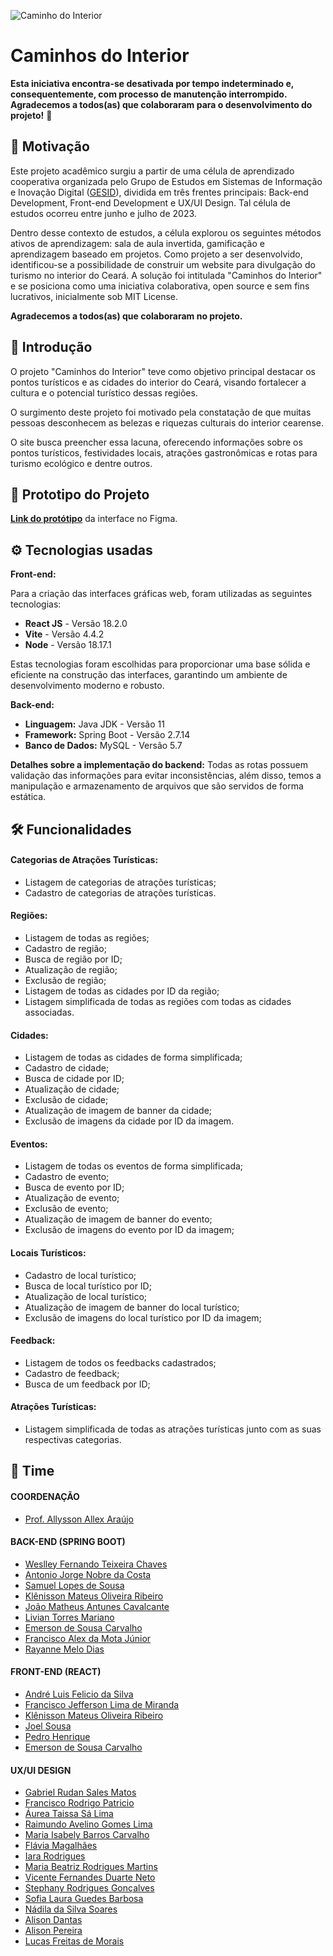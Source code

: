 ![Caminho do Interior](https://i.ibb.co/5BQm7sz/Caminhos.png)

# Caminhos do Interior

**Esta iniciativa encontra-se desativada por tempo indeterminado e, consequentemente, com processo de manutenção interrompido. Agradecemos a todos(as) que colaboraram para o desenvolvimento do projeto!** 💪

## 📸 Motivação

Este projeto acadêmico surgiu a partir de uma célula de aprendizado cooperativa organizada pelo Grupo de Estudos em Sistemas de Informação e Inovação Digital (<a href="https://gesid.github.io/" target="_blank" rel="noopener noreferrer">GESID</a>), dividida em três frentes principais: Back-end Development, Front-end Development e UX/UI Design. Tal célula de estudos ocorreu entre junho e julho de 2023.

Dentro desse contexto de estudos, a célula explorou os seguintes métodos ativos de aprendizagem: sala de aula invertida, gamificação e aprendizagem baseado em projetos. Como projeto a ser desenvolvido, identificou-se a possibilidade de construir um website para divulgação do turismo no interior do Ceará. A solução foi intitulada "Caminhos do Interior" e se posiciona como uma iniciativa colaborativa, open source e sem fins lucrativos, inicialmente sob MIT License.

**Agradecemos a todos(as) que colaboraram no projeto.**

## 🧳 Introdução

O projeto "Caminhos do Interior" teve como objetivo principal destacar os pontos turísticos e as cidades do interior do Ceará, visando fortalecer a cultura e o potencial turístico dessas regiões.

O surgimento deste projeto foi motivado pela constatação de que muitas pessoas desconhecem as belezas e riquezas culturais do interior cearense.

O site busca preencher essa lacuna, oferecendo informações sobre os pontos turísticos, festividades locais, atrações gastronômicas e rotas para turismo ecológico e dentre outros.

## 🔎 Prototipo do Projeto

**[Link do protótipo](https://www.figma.com/file/t8ZSSQD9jCJJWe2DS36Eb7/Design---Caminhos-do-Interior?type=design&node-id=59%3A27&mode=design&t=vB0RQ5fAb1Ro3UaH-1)** da interface no Figma.

## ⚙️ Tecnologias usadas

**Front-end:**

Para a criação das interfaces gráficas web, foram utilizadas as seguintes tecnologias:

- **React JS** - Versão 18.2.0
- **Vite** - Versão 4.4.2
- **Node** - Versão 18.17.1

Estas tecnologias foram escolhidas para proporcionar uma base sólida e eficiente na construção das interfaces, garantindo um ambiente de desenvolvimento moderno e robusto.

**Back-end:**

- **Linguagem:** Java JDK - Versão 11
- **Framework:** Spring Boot - Versão 2.7.14
- **Banco de Dados:** MySQL - Versão 5.7

**Detalhes sobre a implementação do backend:**
Todas as rotas possuem validação das informações para evitar inconsistências, além disso, temos a manipulação e armazenamento de arquivos que são servidos de forma estática.

## 🛠️ Funcionalidades

#### Categorias de Atrações Turísticas:

- Listagem de categorias de atrações turísticas;
- Cadastro de categorias de atrações turísticas.

#### Regiões:

- Listagem de todas as regiões;
- Cadastro de região;
- Busca de região por ID;
- Atualização de região;
- Exclusão de região;
- Listagem de todas as cidades por ID da região;
- Listagem simplificada de todas as regiões com todas as cidades associadas.

#### Cidades:

- Listagem de todas as cidades de forma simplificada;
- Cadastro de cidade;
- Busca de cidade por ID;
- Atualização de cidade;
- Exclusão de cidade;
- Atualização de imagem de banner da cidade;
- Exclusão de imagens da cidade por ID da imagem.

#### Eventos:

- Listagem de todas os eventos de forma simplificada;
- Cadastro de evento;
- Busca de evento por ID;
- Atualização de evento;
- Exclusão de evento;
- Atualização de imagem de banner do evento;
- Exclusão de imagens do evento por ID da imagem;

#### Locais Turísticos:

- Cadastro de local turístico;
- Busca de local turístico por ID;
- Atualização de local turístico;
- Atualização de imagem de banner do local turístico;
- Exclusão de imagens do local turístico por ID da imagem;

#### Feedback:

- Listagem de todos os feedbacks cadastrados;
- Cadastro de feedback;
- Busca de um feedback por ID;

#### Atrações Turísticas:

- Listagem simplificada de todas as atrações turísticas junto com as suas respectivas categorias.

## 💪 Time

#### COORDENAÇÃO

- [Prof. Allysson Allex Araújo](https://www.linkedin.com/in/allyssonaraujo)

#### BACK-END (SPRING BOOT)

- [Weslley Fernando Teixeira Chaves](https://www.linkedin.com/in/weslley-fernando/)
- [Antonio Jorge Nobre da Costa](https://www.linkedin.com/in/jorge-nobre-8109581a2/)
- [Samuel Lopes de Sousa](https://www.linkedin.com/in/samuel-lopes-719430213/)
- [Klênisson Mateus Oliveira Ribeiro](https://www.linkedin.com/in/klenissonribeiro/)
- [João Matheus Antunes Cavalcante](https://www.linkedin.com/in/joaomatheusantunes/)
- [Livian Torres Mariano](https://www.linkedin.com/in/l%C3%ADvian-torres-b5378a122/)
- [Emerson de Sousa Carvalho](https://www.linkedin.com/in/emerson-sousa-62387623b/)
- [Francisco Alex da Mota Júnior](https://www.linkedin.com/in/alex-motta/)
- [Rayanne Melo Dias](https://www.linkedin.com/in/rayanne-melo/)

#### FRONT-END (REACT)

- [André Luis Felicio da Silva](https://www.linkedin.com/in/andre-luiscc/)
- [Francisco Jefferson Lima de Miranda](https://www.linkedin.com/in/jefferson-lima-633160234/)
- [Klênisson Mateus Oliveira Ribeiro](https://www.linkedin.com/in/klenissonribeiro/)
- [Joel Sousa](https://www.linkedin.com/in/joel-sousa-1aa050221)
- [Pedro Henrique](https://www.linkedin.com/in/pedro77h/)
- [Emerson de Sousa Carvalho](https://www.linkedin.com/in/emerson-sousa-62387623b/)

#### UX/UI DESIGN

- [Gabriel Rudan Sales Matos](https://www.linkedin.com/in/gabrielrudan/)
- [Francisco Rodrigo Patricio](https://www.linkedin.com/in/rodrigo-patricio-681590244)
- [Áurea Taissa Sá Lima](https://www.linkedin.com/in/%C3%A1urea-taissa-s%C3%A1-lima-605356225/)
- [Raimundo Avelino Gomes Lima](https://www.linkedin.com/in/avelino-lima-5462061b0/)
- [Maria Isabely Barros Carvalho](https://www.linkedin.com/in/maria-carvalho-73039a173/)
- [Flávia Magalhães](https://www.linkedin.com/in/fl%C3%A1via-magalh%C3%A3es-29171a23b/)
- [Iara Rodrigues](https://www.linkedin.com/in/iara-rodrigues-a72b19229/)
- [Maria Beatriz Rodrigues Martins](https://linkedin.com/in/beatriz-rodrigues-054173210/)
- [Vicente Fernandes Duarte Neto](https://www.linkedin.com/in/vicente-neto/)
- [Stephany Rodrigues Gonçalves](https://www.linkedin.com/in/stephany-rodrigues-aa844b257/)
- [Sofia Laura Guedes Barbosa](https://www.linkedin.com/in/sofiaguedess/)
- [Nádila da Silva Soares](https://www.linkedin.com/in/n%C3%A1dila-soares-434659236/)
- [Alison Dantas](https://www.linkedin.com/in/alison-dantas-725b9b23b/)
- [Alison Pereira](https://www.linkedin.com/in/alison-pereira-53718a299/)
- [Lucas Freitas de Morais](https://www.linkedin.com/in/lucas-freitas-06710a1b6/)
